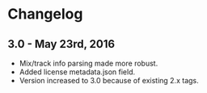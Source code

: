Changelog
=========

3.0 - May 23rd, 2016
--------------------

  * Mix/track info parsing made more robust.
  * Added license metadata.json field.
  * Version increased to 3.0 because of existing 2.x tags.
